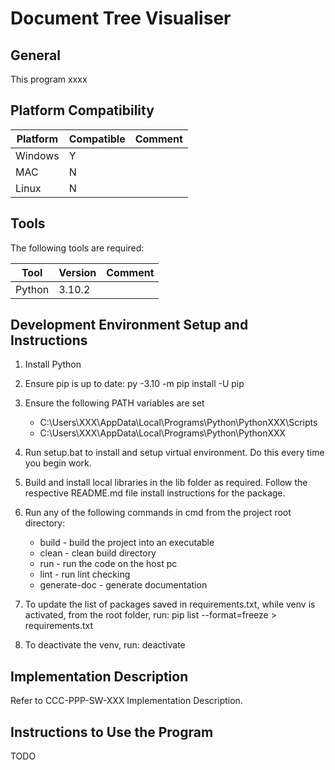# Document Tree Visualiser

## General

This program xxxx

## Platform Compatibility

| Platform    | Compatible  | Comment     |
|-------------|-------------|-------------|
| Windows     |      Y      |             |
| MAC         |      N      |             |
| Linux       |      N      |             |

## Tools

The following tools are required:

| Tool          | Version        | Comment      |
|---------------|----------------|--------------|
| Python        | 3.10.2          |              |

## Development Environment Setup and Instructions

1. Install Python

2. Ensure pip is up to date: py -3.10 -m pip install -U pip

3. Ensure the following PATH variables are set
    * C:\Users\XXX\AppData\Local\Programs\Python\PythonXXX\Scripts
    * C:\Users\XXX\AppData\Local\Programs\Python\PythonXXX

4. Run setup.bat to install and setup virtual environment. Do this every time you begin work.

5. Build and install local libraries in the lib folder as required. Follow the respective README.md file install instructions for the package.

6. Run any of the following commands in cmd from the project root directory:

    * build - build the project into an executable
    * clean - clean build directory
    * run - run the code on the host pc
    * lint - run lint checking
    * generate-doc - generate documentation

7. To update the list of packages saved in requirements.txt, while venv is activated, from the root folder, run: pip list --format=freeze > requirements.txt

8. To deactivate the venv, run: deactivate

## Implementation Description

Refer to CCC-PPP-SW-XXX Implementation Description.

## Instructions to Use the Program

TODO
